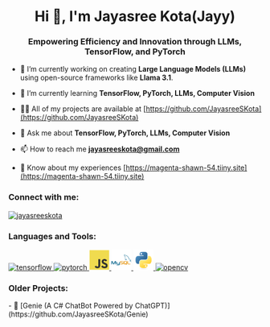 <h1 align="center">Hi 👋, I'm Jayasree Kota(Jayy)</h1>
<h3 align="center">Empowering Efficiency and Innovation through LLMs, TensorFlow, and PyTorch</h3>

- 🔭 I’m currently working on creating **Large Language Models (LLMs)** using open-source frameworks like **Llama 3.1**.

- 🌱 I’m currently learning **TensorFlow, PyTorch, LLMs, Computer Vision**

- 👨‍💻 All of my projects are available at [https://github.com/JayasreeSKota](https://github.com/JayasreeSKota)

- 💬 Ask me about **TensorFlow, PyTorch, LLMs, Computer Vision**

- 📫 How to reach me **jayasreeskota@gmail.com**

- 📄 Know about my experiences [https://magenta-shawn-54.tiiny.site](https://magenta-shawn-54.tiiny.site)

<h3 align="left">Connect with me:</h3>
<p align="left">
<a href="https://linkedin.com/in/jayasreeskota" target="blank"><img align="center" src="https://raw.githubusercontent.com/rahuldkjain/github-profile-readme-generator/master/src/images/icons/Social/linked-in-alt.svg" alt="jayasreeskota" height="30" width="40" /></a>
</p>

<h3 align="left">Languages and Tools:</h3>
<p align="left">
<a href="https://www.tensorflow.org/" target="_blank" rel="noreferrer"> <img src="https://www.vectorlogo.zone/logos/tensorflow/tensorflow-icon.svg" alt="tensorflow" width="40" height="40"/> </a>
<a href="https://pytorch.org/" target="_blank" rel="noreferrer"> <img src="https://www.vectorlogo.zone/logos/pytorch/pytorch-icon.svg" alt="pytorch" width="40" height="40"/> </a>
<a href="https://developer.mozilla.org/en-US/docs/Web/JavaScript" target="_blank" rel="noreferrer"> <img src="https://raw.githubusercontent.com/devicons/devicon/master/icons/javascript/javascript-original.svg" alt="javascript" width="40" height="40"/> </a>
<a href="https://www.mysql.com/" target="_blank" rel="noreferrer"> <img src="https://raw.githubusercontent.com/devicons/devicon/master/icons/mysql/mysql-original-wordmark.svg" alt="mysql" width="40" height="40"/> </a>
<a href="https://www.python.org" target="_blank" rel="noreferrer"> <img src="https://raw.githubusercontent.com/devicons/devicon/master/icons/python/python-original.svg" alt="python" width="40" height="40"/> </a>
<a href="https://opencv.org/" target="_blank" rel="noreferrer"> <img src="https://www.vectorlogo.zone/logos/opencv/opencv-icon.svg" alt="opencv" width="40" height="40"/> </a>

</p>

<h3 align="left">Older Projects:</h3>
- 💼 [Genie (A C# ChatBot Powered by ChatGPT)](https://github.com/JayasreeSKota/Genie)
